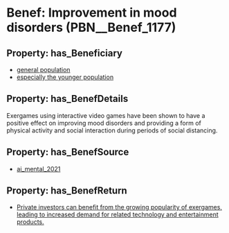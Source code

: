 # Benef: __Improvement in mood disorders__ (PBN__Benef_1177)

## Property: has_Beneficiary

* [general population](../Stakeholder/PBN__Stakeholder_9)
* [especially the younger population](../Stakeholder/PBN__Stakeholder_458)

## Property: has_BenefDetails

Exergames using interactive video games have been shown to have a positive effect on improving mood disorders and providing a form of physical activity and social interaction during periods of social distancing.

## Property: has_BenefSource

* [ai_mental_2021](../Article/PBN__Article_242)

## Property: has_BenefReturn

* [Private investors can benefit from the growing popularity of exergames, leading to increased demand for related technology and entertainment products.](../BenefReturn/PBN__BenefReturn_1311)

